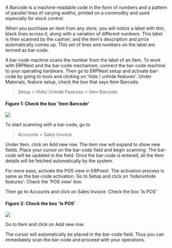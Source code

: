 A Barcode is a machine-readable code in the form of numbers and a pattern of
parallel lines of varying widths, printed on a commodity and used especially
for stock control.

  

When you purchase an item from any store, you will notice a label with thin,
black lines across it, along with a variation of different numbers. This label
is then scanned by the cashier, and the item's description and price
automatically comes up. This set of lines and numbers on the label are termed
as bar-code.

  

A bar-code machine scans the number from the label of an Item. To work with
ERPNext and the bar-code mechanism, connect the bar-code machine to your
operating hardware. Then go to ERPNext setup and activate bar-code by going to
tools and clicking on 'hide / unhide features'. Under Materials, feature
setup, check the box that says Item Barcode.

  

> Setup > Hide/ Unhide Features > Item Barcode.

  

  
#### Figure 1: Check the box 'Item Barcode'

![](assets/manual_erpnext_com/old_images/erpnext/barcode-1.png)  

  

  

To start scanning with a bar-code, go to  

  

> Accounts > Sales Invoice

  

Under Item, click on Add new row. The item row will expand to show new fields.
Place your cursor on the bar-code field and begin scanning. The bar-code will
be updated in the field. Once the bar-code is entered, all the Item details
will be fetched automatically by the system.

  

For more ease, activate the POS view in ERPnext. The activation process is
same as the bar-code activation. Go to Setup and click on 'hide/unhide
features'. Check the 'POS view' box.

  

Then go to Accounts and click on Sales Invoice. Check the box 'Is POS'

  
#### Figure 2: Check the box 'Is POS'

![](assets/manual_erpnext_com/old_images/erpnext/barcode-2.png)  

  

  

Go to Item and click on Add new row.  

  

The cursor will automatically be placed in the bar-code field. Thus you can
immediately scan the bar-code and proceed with your operations.


